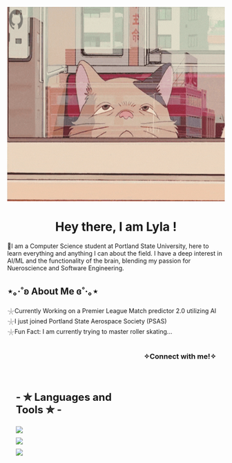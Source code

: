 <!-- MasterHead -->
<p align="center">
    <img src="https://github.com/lylashukur/lylashukur/blob/main/Full%20time%20coder...%20part-time%20hobby%20hoarder!.gif" alt="GitHub Banner" style="width:950px; height:450px; justify-content: contain"/>
</p>

<h1 align="center"> Hey there, I am Lyla !</h1>


<p> 🌱I am a Computer Science student at Portland State University, here to learn everything and anything I can about the field. I have a deep interest in AI/ML and the functionality of the brain, blending my passion for Nueroscience and Software Engineering.</p>

<h2>⋆｡‧˚ʚ About Me ɞ˚‧｡⋆</h2>

<p>𓇼Currently Working on a Premier League Match predictor 2.0 utilizing AI <br/>
    𓇼I just joined Portland State Aerospace Society (PSAS) <br/>
    𓇼Fun Fact: I am currently trying to master roller skating... <br/></p>
 
<div style="display: flex; justify-content: right; padding-right: 20px;">
    <h3>✧Connect with me!✧</h3>
</div>



<div style="display: flex; align-items: center; justify-content: space-between; width: 100%; padding: 20px;">

 <div style="max-width: 50%;">
            <h3 style="text-align: left; font-size: 24px; font-weight: bold;">  
                - ✮ Languages and Tools ✮ -
                </h3>
            <div style="display: flex; flex-direction: column; gap: 10px;">
                <div style="display: flex; gap: 10px;">
                    <img src="https://skillicons.dev/icons?i=git,cpp,discord,github,gitlab,sklearn"/>
                </div>
                <div style="display: flex; gap: 10px;">
                    <img src="https://skillicons.dev/icons?i=vim,postgres,py,linux"/>
                    </div>
                <div style="display: flex; gap: 10px;">
                    <img src="https://skillicons.dev/icons?i=html,vscode,blender,postgres,latex,css"/>
                </div>
            </div>
     </div>
</div>



